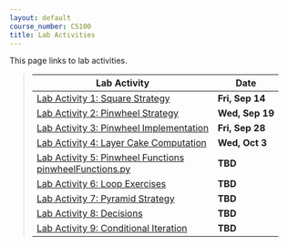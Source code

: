 ```yaml
---
layout: default
course_number: CS100
title: Lab Activities
---
```


This page links to lab activities.


> Lab Activity                                               |     Date    |
> ---------------------------------------------------------- | ----------- |
> [Lab Activity 1: Square Strategy](CPADS_Lab1.pdf)          | **Fri, Sep 14** |
> [Lab Activity 2: Pinwheel Strategy](CPADS_Lab2.pdf)        | **Wed, Sep 19** |
> [Lab Activity 3: Pinwheel Implementation](CPADS_Lab3.pdf)  | **Fri, Sep 28** |
> [Lab Activity 4: Layer Cake Computation](CPADS_Lab4.pdf)   | **Wed, Oct 3**  |
> [Lab Activity 5: Pinwheel Functions](CPADS_Lab5.pdf) <br /> [pinwheelFunctions.py](src/pinwheelFunctions.py)             | **TBD** |
> [Lab Activity 6: Loop Exercises](CPADS_Lab6.pdf)           | **TBD** |
> [Lab Activity 7: Pyramid Strategy](CPADS_Lab7.pdf)         | **TBD** |
> [Lab Activity 8: Decisions](CPADS_Lab8.pdf)                | **TBD** |
> [Lab Activity 9: Conditional Iteration](CPADS_Lab9.pdf)    | **TBD** |

<!--
> [Exam 1 Review: Diamond](CPADS_Exam1Review.pdf) <br> [Solution: Strategy](CPADS_Exam1Review_Strategy.pdf) <br> [Solution: Code](CPADS_Exam1Review_Code.py)  | **Oct 2**   |
> [Lab Activity 6: Loop Exercises](CPADS_Lab6.pdf) <br /> [Lab 6 Solutions](CPADS_Lab6Sol.pdf)                   | **TBD** |
> [Lab Activity 7: Pyramid Strategy](CPADS_Lab7.pdf) <br /> [Lab 7 Solutions](CPADS_Lab7Sol.pdf)                 | **TBD** |
> [Lab Activity 8: Decisions](CPADS_Lab8.pdf) <br /> [Lab 8 Solutions](CPADS_Lab8Sol.pdf)                        | **TBD**  |
> [Lab Activity 9: Conditional Iteration](CPADS_Lab9.pdf) <br /> [Lab 9 Solutions](CPADS_Lab9Sol.pdf)            | **TBD**  |
-->